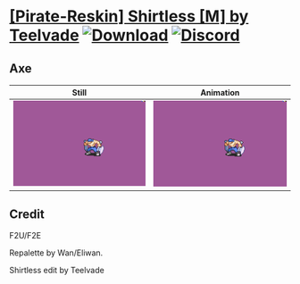 # [\[Pirate-Reskin\] Shirtless \[M\] by Teelvade](./) [![Download](https://img.shields.io/badge/Download--red?style=social&logo=github)](https://minhaskamal.github.io/DownGit/#/home?url=https://github.com/Klokinator/FE-Repo/tree/main/Battle%20Animations%2FInfantry%20-%20(Axe)%20Brigs%2C%20Pirates%2C%20Zerkers%2F%5BPirate-Reskin%5D%20Shirtless%20%5BM%5D%20by%20Teelvade%2F3.%20Axe) [![Discord](https://img.shields.io/badge/Discord--blue?style=social&logo=discord)](https://discord.gg/C7VNGnyTPA)

## Axe

| Still | Animation |
| :---: | :-------: |
| ![Axe still](./Axe_000.png) | ![Axe](./Axe.gif) |

## Credit

F2U/F2E

Repalette by Wan/Eliwan.

Shirtless edit by Teelvade
